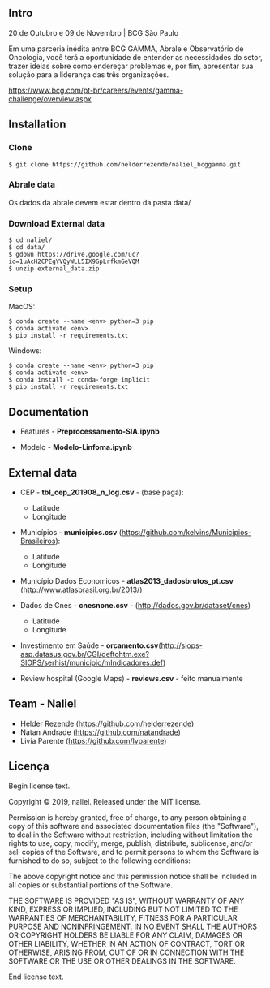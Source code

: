 ## Intro

20 de Outubro e 09 de Novembro | BCG São Paulo

Em uma parceria inédita entre BCG GAMMA, Abrale e Observatório de Oncologia, você terá a oportunidade de entender as necessidades do setor, trazer ideias sobre como endereçar problemas e, por fim, apresentar sua solução para a liderança das três organizações.


https://www.bcg.com/pt-br/careers/events/gamma-challenge/overview.aspx


## Installation

### Clone

```shell
$ git clone https://github.com/helderrezende/naliel_bcggamma.git
```
### Abrale data

Os dados da abrale devem estar dentro da pasta data/

### Download External data

```shell
$ cd naliel/
$ cd data/
$ gdown https://drive.google.com/uc?id=1uAcH2CPEgYVQyWLL5IX9GpLrfkmGeVQM
$ unzip external_data.zip
```


### Setup

MacOS:

```shell
$ conda create --name <env> python=3 pip
$ conda activate <env>
$ pip install -r requirements.txt
```

Windows:


```shell
$ conda create --name <env> python=3 pip
$ conda activate <env>
$ conda install -c conda-forge implicit
$ pip install -r requirements.txt
```

## Documentation

* Features - **Preprocessamento-SIA.ipynb**

* Modelo - **Modelo-Linfoma.ipynb**

      
## External data

* CEP - **tbl_cep_201908_n_log.csv** - (base paga):
  * Latitude
  * Longitude

* Municípios - **municipios.csv** (https://github.com/kelvins/Municipios-Brasileiros):
  * Latitude
  * Longitude
  
* Município Dados Economicos - **atlas2013_dadosbrutos_pt.csv** (http://www.atlasbrasil.org.br/2013/)
  
* Dados de Cnes - **cnesnone.csv** - (http://dados.gov.br/dataset/cnes)
   * Latitude
   * Longitude

* Investimento em Saúde - **orcamento.csv**(http://siops-asp.datasus.gov.br/CGI/deftohtm.exe?SIOPS/serhist/municipio/mIndicadores.def)

* Review hospital (Google Maps) - **reviews.csv** - feito manualmente


## Team - Naliel

* Helder Rezende (https://github.com/helderrezende)
* Natan Andrade (https://github.com/natandrade)
* Livia Parente (https://github.com/lvparente)


## Licença
Begin license text.

Copyright © 2019, naliel. Released under the MIT license.
      
Permission is hereby granted, free of charge, to any person obtaining a copy of this software and associated documentation files (the "Software"), to deal in the Software without restriction, including without limitation the rights to use, copy, modify, merge, publish, distribute, sublicense, and/or sell copies of the Software, and to permit persons to whom the Software is furnished to do so, subject to the following conditions:

The above copyright notice and this permission notice shall be included in all copies or substantial portions of the Software.

THE SOFTWARE IS PROVIDED "AS IS", WITHOUT WARRANTY OF ANY KIND, EXPRESS OR IMPLIED, INCLUDING BUT NOT LIMITED TO THE WARRANTIES OF MERCHANTABILITY, FITNESS FOR A PARTICULAR PURPOSE AND NONINFRINGEMENT. IN NO EVENT SHALL THE AUTHORS OR COPYRIGHT HOLDERS BE LIABLE FOR ANY CLAIM, DAMAGES OR OTHER LIABILITY, WHETHER IN AN ACTION OF CONTRACT, TORT OR OTHERWISE, ARISING FROM, OUT OF OR IN CONNECTION WITH THE SOFTWARE OR THE USE OR OTHER DEALINGS IN THE SOFTWARE.

End license text.

